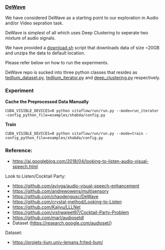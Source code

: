
### [DeWave](https://github.com/chaodengusc/DeWave)

We have considered DeWave as a starting point to our exploration in Audio and/or Video sepration task.

DeWave is simplest of all which uses Deep Clustering to seperate two mixture of audio signals.

We have provided a [download.sh](download.sh) script that downloads data of size ~20GB and unzips the data to default location.

Please refer below on how to run the experiments.

DeWave repo is sucked into three python classes that resides as [tedlium_dataset.py](tedlium_dataset.py), 
[tedlium_iterator.py](tedlium_iterator2.py) and [deep_clustering.py](deep_clustering.py) respectively.


### Experiment

**Cache the Preprocessed Data Manually**
```
CUDA_VISIBLE_DEVICES=0 python vitaflow/run/run.py --mode=run_iterator -config_python_file=examples/shabda/config.py
```
**Train**
```
CUDA_VISIBLE_DEVICES=0 python vitaflow/run/run.py --mode=train -config_python_file=examples/shabda/config.py
```


### Reference: 

* https://ai.googleblog.com/2018/04/looking-to-listen-audio-visual-speech.html

Look to Listen/Cocktail Party:
* https://github.com/avivga/audio-visual-speech-enhancement
* https://github.com/andrewowens/multisensory
* https://github.com/chaodengusc/DeWave
* https://github.com/crystal-method/Looking-to-Listen
* https://github.com/Kajiyu/LLLNet
* https://github.com/vishwajeet97/Cocktail-Party-Problem
* https://github.com/marl/audiosetdl 
* Dataset (https://research.google.com/audioset/)



Dataset:
* https://projets-lium.univ-lemans.fr/ted-lium/
